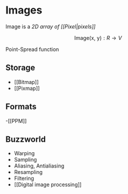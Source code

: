 # Images

Image is a *2D array of [[Pixel|pixels]]*

$$
	\text{Image(x, y)}:R \to V
$$

Point-Spread function

## Storage

- [[Bitmap]]
- [[Pixmap]]

## Formats

-[[PPM]]

## Buzzworld

- Warping
- Sampling
- Aliasing, Antialiasing
- Resampling
- Filtering
- [[Digital image processing]]

<!--
https://people.cs.clemson.edu/~dhouse/courses/405/notes/antialiasing.pdf
https://people.cs.clemson.edu/~dhouse/courses/405/notes/image-warps.pdf
https://people.cs.clemson.edu/~dhouse/courses/405/notes/pixmaps-rgb.pdf
-->